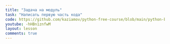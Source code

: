```yaml
---
title: "Задача на модуль"
task: "Написать первую часть кода"
code: https://github.com/kaziamov/python-free-course/blob/main/python-basic/0/0_starter.py
youtube: -hHBn1znfwM
layout: lesson
comments: true
---
```

